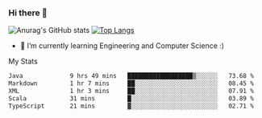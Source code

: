 ### Hi there 👋

![Anurag's GitHub stats](https://github-readme-stats.vercel.app/api?username=MatteoIorio11&show_icons=true&theme=dark) 
[![Top Langs](https://github-readme-stats.vercel.app/api/top-langs/?username=MatteoIorio11&theme=dark)](https://github.com/MatteoIorio11/github-readme-stats)

- 🌱 I’m currently learning Engineering and Computer Science :)

<!--
**MatteoIorio11/MatteoIorio11** is a ✨ _special_ ✨ repository because its `README.md` (this file) appears on your GitHub profile.

Here are some ideas to get you started:

- 🔭 I’m currently working on ...
- 🌱 I’m currently learning ...
- 👯 I’m looking to collaborate on ...
- 🤔 I’m looking for help with ...
- 💬 Ask me about ...
- 📫 How to reach me: ...
- 😄 Pronouns: ...
- ⚡ Fun fact: ...
-->
My Stats
<!--START_SECTION:waka-->

```txt
Java             9 hrs 49 mins   ██████████████████▒░░░░░░   73.68 %
Markdown         1 hr 7 mins     ██░░░░░░░░░░░░░░░░░░░░░░░   08.45 %
XML              1 hr 3 mins     ██░░░░░░░░░░░░░░░░░░░░░░░   07.91 %
Scala            31 mins         █░░░░░░░░░░░░░░░░░░░░░░░░   03.89 %
TypeScript       21 mins         ▓░░░░░░░░░░░░░░░░░░░░░░░░   02.71 %
```

<!--END_SECTION:waka-->

